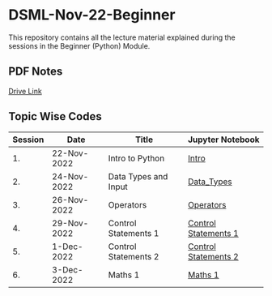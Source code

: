 # DSML-Nov-22-Beginner

This repository contains all the lecture material explained during the sessions in the Beginner (Python) Module.

## PDF Notes
[Drive Link](https://drive.google.com/drive/folders/1Ma2U8X_puh00A2XKMn3yxuxZ47lDybxa?usp=sharing)

## Topic Wise Codes
| Session | Date | Title | Jupyter Notebook |
|---------|----- | -------|-------------|
| 1. | 22-Nov-2022 | Intro to Python | [Intro](Week_1/Intro.ipynb) |
| 2. | 24-Nov-2022 | Data Types and Input | [Data_Types](Week_1/L1_Data_Type.ipynb) |
| 3. | 26-Nov-2022 | Operators | [Operators](Week_1/Operators.ipynb) |
| 4. | 29-Nov-2022 | Control Statements 1 | [Control Statements 1](Week_2/Control_Statements_1.ipynb) |
| 5. | 1-Dec-2022 | Control Statements 2 | [Control Statements 2](Week_2/Control_Statements_2.ipynb) |
| 6. | 3-Dec-2022 | Maths 1 | [Maths 1](Week_2/Maths.ipynb) |